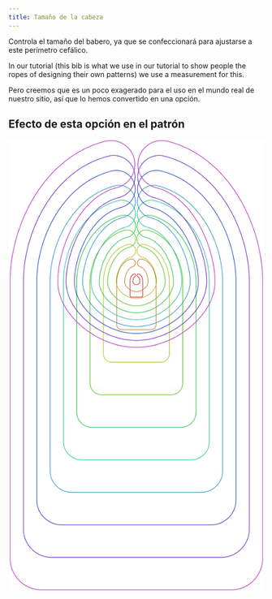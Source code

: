 ```yaml
---
title: Tamaño de la cabeza
---
```


Controla el tamaño del babero, ya que se confeccionará para ajustarse a este perímetro cefálico.

In our tutorial (this bib is what we use in our tutorial to show people the ropes of designing their own patterns) we use a measurement for this.

Pero creemos que es un poco exagerado para el uso en el mundo real de nuestro sitio, así que lo hemos convertido en una opción.

## Efecto de esta opción en el patrón

![Esta imagen muestra el efecto de esta opción superponiendo varias variantes que tienen un valor diferente para esta opción](bob_headsize_sample.svg "Efecto de esta opción en el patrón")

